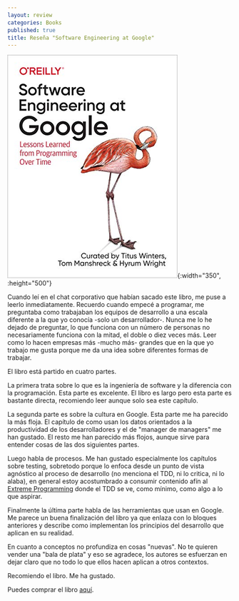 ```yaml
---
layout: review
categories: Books
published: true
title: Reseña "Software Engineering at Google"
---
```

![](/assets/softwareengineeringatgooglelessonslearnedfromprogrammingovertimeenglishedition.jpg){:width="350", :height="500"}

Cuando leí en el chat corporativo que habían sacado este libro, me puse a leerlo inmediatamente. Recuerdo cuando empecé a programar, me preguntaba como trabajaban los equipos de desarrollo a una escala diferente a la que yo conocía -solo un desarrollador-. Nunca me lo he dejado de preguntar, lo que funciona con un número de personas no necesariamente funciona con la mitad, el doble o diez veces más. Leer como lo hacen empresas más -mucho más- grandes que en la que yo trabajo me gusta porque me da una idea sobre diferentes formas de trabajar.

El libro está partido en cuatro partes.

La primera trata sobre lo que es la ingeniería de software y la diferencia con la programación. Esta parte es excelente. El libro es largo pero esta parte es bastante directa, recomiendo leer aunque solo sea este capítulo.

La segunda parte es sobre la cultura en Google. Esta parte me ha parecido la más floja. El capítulo de como usan los datos orientados a la productividad de los desarrolladores y el de "manager de managers" me han gustado. El resto me han parecido más flojos, aunque sirve para entender cosas de las dos siguientes partes.

Luego habla de procesos. Me han gustado especialmente los capítulos sobre testing, sobretodo porque lo enfoca desde un punto de vista agnóstico al proceso de desarrollo (no menciona el TDD, ni lo critica, ni lo alaba), en general estoy acostumbrado a consumir contenido afín al [Extreme Programming](https://en.wikipedia.org/wiki/Extreme_programming) donde el TDD se ve, como mínimo, como algo a lo que aspirar.

Finalmente la última parte habla de las herramientas que usan en Google. Me parece un buena finalización del libro ya que enlaza con lo bloques anteriores y describe como implementan los principios del desarrollo que aplican en su realidad.

En cuanto a conceptos no profundiza en cosas "nuevas". No te quieren vender una "bala de plata" y eso se agradece, los autores se esfuerzan en dejar claro que no todo lo que ellos hacen aplican a otros contextos.

Recomiendo el libro. Me ha gustado.

Puedes comprar el libro [aquí](https://amazon.es/dp/B0859PF5HB).
